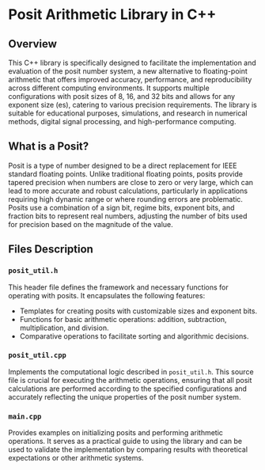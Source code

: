 # Posit Arithmetic Library in C++

## Overview

This C++ library is specifically designed to facilitate the implementation and evaluation of the posit number system, a new alternative to floating-point arithmetic that offers improved accuracy, performance, and reproducibility across different computing environments. It supports multiple configurations with posit sizes of 8, 16, and 32 bits and allows for any exponent size (es), catering to various precision requirements. The library is suitable for educational purposes, simulations, and research in numerical methods, digital signal processing, and high-performance computing.

## What is a Posit?

Posit is a type of number designed to be a direct replacement for IEEE standard floating points. Unlike traditional floating points, posits provide tapered precision when numbers are close to zero or very large, which can lead to more accurate and robust calculations, particularly in applications requiring high dynamic range or where rounding errors are problematic. Posits use a combination of a sign bit, regime bits, exponent bits, and fraction bits to represent real numbers, adjusting the number of bits used for precision based on the magnitude of the value.

## Files Description

### `posit_util.h`
This header file defines the framework and necessary functions for operating with posits. It encapsulates the following features:
- Templates for creating posits with customizable sizes and exponent bits.
- Functions for basic arithmetic operations: addition, subtraction, multiplication, and division.
- Comparative operations to facilitate sorting and algorithmic decisions.

### `posit_util.cpp`
Implements the computational logic described in `posit_util.h`. This source file is crucial for executing the arithmetic operations, ensuring that all posit calculations are performed according to the specified configurations and accurately reflecting the unique properties of the posit number system.

### `main.cpp`
Provides examples on initializing posits and performing arithmetic operations. It serves as a practical guide to using the library and can be used to validate the implementation by comparing results with theoretical expectations or other arithmetic systems.
